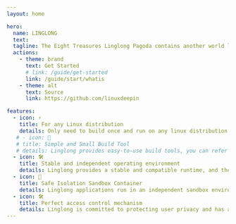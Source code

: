 ```yaml
---
layout: home

hero:
  name: LINGLONG
  text: 
  tagline: The Eight Treasures Linglong Pagoda contains another world like the world of mustard seeds. It looks like seven floors but is not seven floors. In order to show the change of Taoism, it takes the word "linglong" and combines the ideas of "isolation" and "layering" to launch a new The Linux package format, manages the application/runtime/system environment in layers, and provides a sandbox environment, dedicated to managing complex and cross dependencies under the Linux system, as well as too loose permission control issues.
  actions:
    - theme: brand
      text: Get Started
      # link: /guide/get-started
      link: /guide/start/whatis
    - theme: alt
      text: Source
      link: https://github.com/linuxdeepin

features:
  - icon: ⚡️
    title: For any Linux distribution
    details: Only need to build once and run on any linux distribution desktop environment.
   # - icon: 🖖
   # title: Simple and Small Build Tool
   # details: Linglong provides easy-to-use build tools, you can refer to the help manual
  - icon: 🛠️
    title: Stable and independent operating environment
    details: Linglong provides a stable and compatible runtime, and the application can control its own dependencies and be independent of the system
  - icon: 🖖
    title: Safe Isolation Sandbox Container
    details: Linglong applications run in an independent sandbox environment, isolated from the host, safe and stable
  - icon: 🛠️
    title: Perfect access control mechanism
    details: Linglong is committed to protecting user privacy and has a complete application permission control mechanism   
---
```

